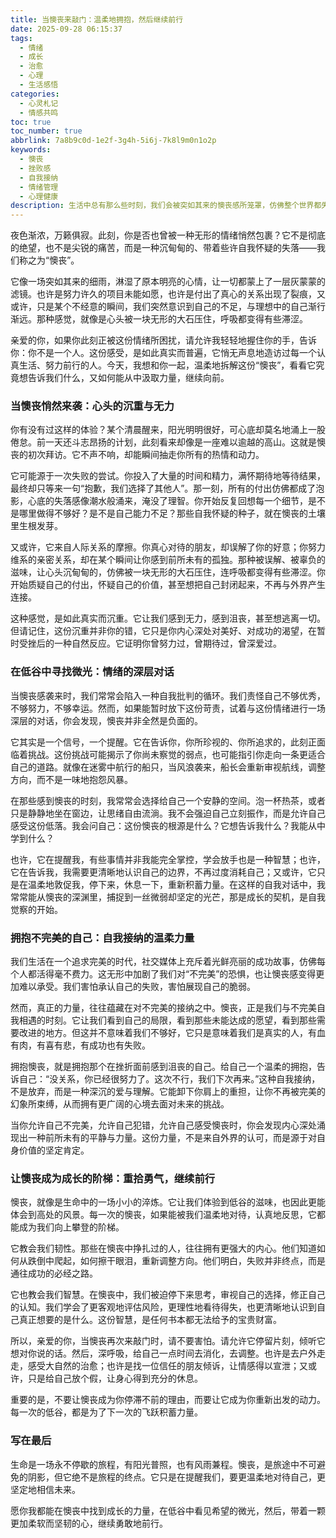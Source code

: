 ```yaml
---
title: 当懊丧来敲门：温柔地拥抱，然后继续前行
date: 2025-09-28 06:15:37
tags:
  - 情绪
  - 成长
  - 治愈
  - 心理
  - 生活感悟
categories:
  - 心灵札记
  - 情感共鸣
toc: true
toc_number: true
abbrlink: 7a8b9c0d-1e2f-3g4h-5i6j-7k8l9m0n1o2p
keywords:
  - 懊丧
  - 挫败感
  - 自我接纳
  - 情绪管理
  - 心理健康
description: 生活中总有那么些时刻，我们会被突如其来的懊丧感所笼罩，仿佛整个世界都失去了色彩。这篇文章将带你温柔地探索这份沉重，理解它，接纳它，并从中汲取力量，找到继续前行的勇气与希望。
---
```


夜色渐浓，万籁俱寂。此刻，你是否也曾被一种无形的情绪悄然包裹？它不是彻底的绝望，也不是尖锐的痛苦，而是一种沉甸甸的、带着些许自我怀疑的失落——我们称之为“懊丧”。

它像一场突如其来的细雨，淋湿了原本明亮的心情，让一切都蒙上了一层灰蒙蒙的滤镜。也许是努力许久的项目未能如愿，也许是付出了真心的关系出现了裂痕，又或许，只是某个不经意的瞬间，我们突然意识到自己的不足，与理想中的自己渐行渐远。那种感觉，就像是心头被一块无形的大石压住，呼吸都变得有些滞涩。

亲爱的你，如果你此刻正被这份情绪所困扰，请允许我轻轻地握住你的手，告诉你：你不是一个人。这份感受，是如此真实而普遍，它悄无声息地造访过每一个认真生活、努力前行的人。今天，我想和你一起，温柔地拆解这份“懊丧”，看看它究竟想告诉我们什么，又如何能从中汲取力量，继续向前。

### 当懊丧悄然来袭：心头的沉重与无力

你有没有过这样的体验？某个清晨醒来，阳光明明很好，可心底却莫名地涌上一股倦怠。前一天还斗志昂扬的计划，此刻看来却像是一座难以逾越的高山。这就是懊丧的初次拜访。它不声不响，却能瞬间抽走你所有的热情和动力。

它可能源于一次失败的尝试。你投入了大量的时间和精力，满怀期待地等待结果，最终却只等来一句“抱歉，我们选择了其他人”。那一刻，所有的付出仿佛都成了泡影，心底的失落感像潮水般涌来，淹没了理智。你开始反复回想每一个细节，是不是哪里做得不够好？是不是自己能力不足？那些自我怀疑的种子，就在懊丧的土壤里生根发芽。

又或许，它来自人际关系的摩擦。你真心对待的朋友，却误解了你的好意；你努力维系的亲密关系，却在某个瞬间让你感到前所未有的孤独。那种被误解、被辜负的滋味，让心头沉甸甸的，仿佛被一块无形的大石压住，连呼吸都变得有些滞涩。你开始质疑自己的付出，怀疑自己的价值，甚至想把自己封闭起来，不再与外界产生连接。

这种感觉，是如此真实而沉重。它让我们感到无力，感到沮丧，甚至想逃离一切。但请记住，这份沉重并非你的错，它只是你内心深处对美好、对成功的渴望，在暂时受挫后的一种自然反应。它证明你曾努力过，曾期待过，曾深爱过。

### 在低谷中寻找微光：情绪的深层对话

当懊丧感袭来时，我们常常会陷入一种自我批判的循环。我们责怪自己不够优秀，不够努力，不够幸运。然而，如果能暂时放下这份苛责，试着与这份情绪进行一场深层的对话，你会发现，懊丧并非全然是负面的。

它其实是一个信号，一个提醒。它在告诉你，你所珍视的、你所追求的，此刻正面临着挑战。这份挑战可能揭示了你尚未察觉的弱点，也可能指引你走向一条更适合自己的道路。就像在迷雾中航行的船只，当风浪袭来，船长会重新审视航线，调整方向，而不是一味地抱怨风暴。

在那些感到懊丧的时刻，我常常会选择给自己一个安静的空间。泡一杯热茶，或者只是静静地坐在窗边，让思绪自由流淌。我不会强迫自己立刻振作，而是允许自己感受这份低落。我会问自己：这份懊丧的根源是什么？它想告诉我什么？我能从中学到什么？

也许，它在提醒我，有些事情并非我能完全掌控，学会放手也是一种智慧；也许，它在告诉我，我需要更清晰地认识自己的边界，不再过度消耗自己；又或许，它只是在温柔地敦促我，停下来，休息一下，重新积蓄力量。在这样的自我对话中，我常常能从懊丧的深渊里，捕捉到一丝微弱却坚定的光芒，那是成长的契机，是自我觉察的开始。

### 拥抱不完美的自己：自我接纳的温柔力量

我们生活在一个追求完美的时代，社交媒体上充斥着光鲜亮丽的成功故事，仿佛每个人都活得毫不费力。这无形中加剧了我们对“不完美”的恐惧，也让懊丧感变得更加难以承受。我们害怕承认自己的失败，害怕展现自己的脆弱。

然而，真正的力量，往往蕴藏在对不完美的接纳之中。懊丧，正是我们与不完美自我相遇的时刻。它让我们看到自己的局限，看到那些未能达成的愿望，看到那些需要改进的地方。但这并不意味着我们不够好，它只是意味着我们是真实的人，有血有肉，有喜有悲，有成功也有失败。

拥抱懊丧，就是拥抱那个在挫折面前感到沮丧的自己。给自己一个温柔的拥抱，告诉自己：“没关系，你已经很努力了。这次不行，我们下次再来。”这种自我接纳，不是放弃，而是一种深沉的爱与理解。它能卸下你肩上的重担，让你不再被完美的幻象所束缚，从而拥有更广阔的心境去面对未来的挑战。

当你允许自己不完美，允许自己犯错，允许自己感受懊丧时，你会发现内心深处涌现出一种前所未有的平静与力量。这份力量，不是来自外界的认可，而是源于对自身价值的坚定肯定。

### 让懊丧成为成长的阶梯：重拾勇气，继续前行

懊丧，就像是生命中的一场小小的淬炼。它让我们体验到低谷的滋味，也因此更能体会到高处的风景。每一次的懊丧，如果能被我们温柔地对待，认真地反思，它都能成为我们向上攀登的阶梯。

它教会我们韧性。那些在懊丧中挣扎过的人，往往拥有更强大的内心。他们知道如何从跌倒中爬起，如何擦干眼泪，重新调整方向。他们明白，失败并非终点，而是通往成功的必经之路。

它也教会我们智慧。在懊丧中，我们被迫停下来思考，审视自己的选择，修正自己的认知。我们学会了更客观地评估风险，更理性地看待得失，也更清晰地认识到自己真正想要的是什么。这份智慧，是任何书本都无法给予的宝贵财富。

所以，亲爱的你，当懊丧再次来敲门时，请不要害怕。请允许它停留片刻，倾听它想对你说的话。然后，深呼吸，给自己一点时间去消化，去调整。也许是去户外走走，感受大自然的治愈；也许是找一位信任的朋友倾诉，让情感得以宣泄；又或许，只是给自己放个假，让身心得到充分的休息。

重要的是，不要让懊丧成为你停滞不前的理由，而要让它成为你重新出发的动力。每一次的低谷，都是为了下一次的飞跃积蓄力量。

### 写在最后

生命是一场永不停歇的旅程，有阳光普照，也有风雨兼程。懊丧，是旅途中不可避免的阴影，但它绝不是旅程的终点。它只是在提醒我们，要更温柔地对待自己，更坚定地相信未来。

愿你我都能在懊丧中找到成长的力量，在低谷中看见希望的微光，然后，带着一颗更加柔软而坚韧的心，继续勇敢地前行。